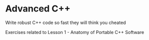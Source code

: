 # Advanced C++
Write robust C++ code so fast they will think you cheated

Exercises related to Lesson 1 - Anatomy of Portable C++ Software
